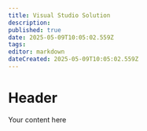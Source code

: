 ```yaml
---
title: Visual Studio Solution
description: 
published: true
date: 2025-05-09T10:05:02.559Z
tags: 
editor: markdown
dateCreated: 2025-05-09T10:05:02.559Z
---
```


# Header
Your content here